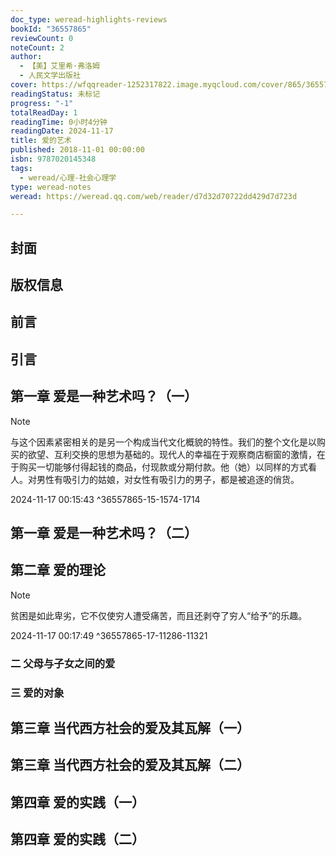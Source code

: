 ```yaml
---
doc_type: weread-highlights-reviews
bookId: "36557865"
reviewCount: 0
noteCount: 2
author:
  - 【美】艾里希·弗洛姆
  - 人民文学出版社
cover: https://wfqqreader-1252317822.image.myqcloud.com/cover/865/36557865/t7_36557865.jpg
readingStatus: 未标记
progress: "-1"
totalReadDay: 1
readingTime: 0小时4分钟
readingDate: 2024-11-17
title: 爱的艺术
published: 2018-11-01 00:00:00
isbn: 9787020145348
tags:
  - weread/心理-社会心理学
type: weread-notes
weread: https://weread.qq.com/web/reader/d7d32d70722dd429d7d723d

---
```



## 封面

## 版权信息

## 前言

## 引言

## 第一章 爱是一种艺术吗？（一）

> [!NOTE] 
> 与这个因素紧密相关的是另一个构成当代文化概貌的特性。我们的整个文化是以购买的欲望、互利交换的思想为基础的。现代人的幸福在于观察商店橱窗的激情，在于购买一切能够付得起钱的商品，付现款或分期付款。他（她）以同样的方式看人。对男性有吸引力的姑娘，对女性有吸引力的男子，都是被追逐的俏货。
> 
> 2024-11-17 00:15:43 ^36557865-15-1574-1714

## 第一章 爱是一种艺术吗？（二）

## 第二章 爱的理论

> [!NOTE] 
> 贫困是如此卑劣，它不仅使穷人遭受痛苦，而且还剥夺了穷人“给予”的乐趣。
> 
> 2024-11-17 00:17:49 ^36557865-17-11286-11321

### 二 父母与子女之间的爱

### 三 爱的对象

## 第三章 当代西方社会的爱及其瓦解（一）

## 第三章 当代西方社会的爱及其瓦解（二）

## 第四章 爱的实践（一）

## 第四章 爱的实践（二）

